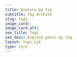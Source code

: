 ```yaml
---
title: Explore by Tag
subtitle: Tag Archive
slug: tags
image_card:
image_card_alt:
seo_title: Tags
seo_desc: Explore posts by tag
layout: tags.njk
type: core
---
```

